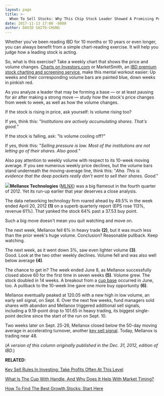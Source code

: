 ```yaml
---
layout: page
title: >-
  When To Sell Stocks: Why This Chip Stock Leader Showed A Promising Pullback
date: 2017-11-13 17:00 -0800
author: DAVID SAITO-CHUNG
---
```





Whether you've been reading IBD for 10 months or 10 years or even longer, you can always benefit from a simple chart-reading exercise. It will help you judge how a leading stock is acting.


So, what is this exercise? Take a weekly chart that shows the price and volume changes. [Charts on Investors.com](https://research.investors.com/stock-charts/nasdaq-nasdaq-composite-0ndqc.htm?cht=pvc&type=DAILY) or MarketSmith, an [IBD premium stock charting and screening service](https://shop.investors.com/offer/splashresponsive.aspx?id=mssharpen-fixed&src=A012BF), make this mental workout easier: Up weeks and their corresponding volume bars are painted blue, down weeks in pinkish red.


As you analyze a leader that may be forming a base — or at least pausing for air after making a strong move — study how the stock's price changes from week to week, as well as how the volume changes.


If the stock is rising in price, ask yourself: Is volume rising too?


If yes, think this: "*Institutions are actively accumulating shares. That's good.*"


If the stock is falling, ask: "Is volume cooling off?"


If yes, think this: "*Selling pressure is low. Most of the institutions are not letting go of their shares. Also good.*"


Also pay attention to weekly volume with respect to its 10-week moving average. If you see numerous weekly price declines, but the volume bars stand underneath the moving-average line, think this: "*Aha. This is evidence that the deep pockets really don't want to sell their shares. Good*."


**![](https://www.investors.com/wp-content/uploads/2017/11/IC_mlnx_111317.jpg)Mellanox Technologies** ([MLNX](https://research.investors.com/quote.aspx?symbol=MLNX)) was a big flameout in the fourth quarter of 2012. Yet its run-up earlier that year deserves a close analysis.


The data networking technology firm roared ahead by 49.5% in the week ended April 20, 2012 **(1)** on a superb quarterly report (EPS rose 113%, revenue 61%). That yanked the stock 64% past a 37.53 buy point.


Such a big move doesn't mean you quit watching and move on.


The next week, Mellanox fell 6% in heavy trade **(2)**, but it was much less than the prior week's huge volume. Conclusion? Reasonable pullback. Keep watching.


The next week, as it went down 3%, saw even lighter volume **(3)**. Good. Look at the two other weekly declines. Volume fell and was also well below average **(4)**.


The chance to get in? The week ended June 8, as Mellanox successfully closed above 60 for the first time in seven weeks **(5)**. Volume grew. The stock doubled in 14 weeks. A breakout from a [cup base](http://www.investors.com/ibd-university/how-to-buy/common-patterns-1/) occurred in June, too. A pullback to the 10-week line gave one more buy opportunity **(6)**.


Mellanox eventually peaked at 120.05 with a new high in low volume, an early sell signal, on Sept. 6. Over the next few weeks, fund managers sold shares with abandon and Mellanox triggered additional sell signals, including a 9.19-point drop to 101.65 in heavy trading, its biggest single-point decline since the start of the run on Sept. 10.


Two weeks later on Sept. 25-26, Mellanox closed below the 50-day moving average in accelerating turnover, another [key sell signal](https://www.investors.com/how-to-invest/investors-corner/50-day-moving-average/). Today, Mellanox is trading near 48.


(*A version of this column originally published in the Dec. 31, 2012, edition of IBD.*)


**RELATED:**


[Key Sell Rules In Investing: Take Profits Often At This Level](http://www.investors.com/how-to-invest/investors-corner/how-to-build-long-term-profits-in-stocks-take-many-gains-at-20-25/)


[What Is The Cup With Handle, And Why Does It Help With Market Timing?](https://www.investors.com/how-to-invest/investors-corner/the-basics-how-to-analyze-a-stocks-cup-with-handle/)


[How To Find The Best Growth Stocks: Start Here](http://www.investors.com/how-to-invest/investors-corner/looking-for-the-best-stocks-to-buy-and-watch-start-here/)




